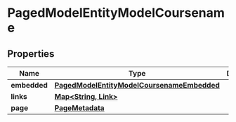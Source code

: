 

# PagedModelEntityModelCoursename


## Properties

| Name | Type | Description | Notes |
|------------ | ------------- | ------------- | -------------|
|**embedded** | [**PagedModelEntityModelCoursenameEmbedded**](PagedModelEntityModelCoursenameEmbedded.md) |  |  [optional] |
|**links** | [**Map&lt;String, Link&gt;**](Link.md) |  |  [optional] |
|**page** | [**PageMetadata**](PageMetadata.md) |  |  [optional] |



